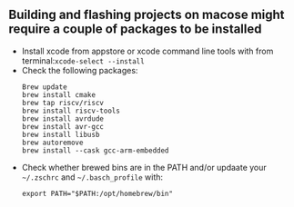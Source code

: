 ## Building and flashing projects on macose might require a couple of packages to be installed

 - Install xcode from appstore or xcode command line tools with from terminal:`xcode-select --install`
 - Check the following packages:
    ```
    Brew update
    brew install cmake
    brew tap riscv/riscv
    brew install riscv-tools
    brew install avrdude
    brew install avr-gcc
    brew install libusb
    brew autoremove
    brew install --cask gcc-arm-embedded
    ```
 - Check whether brewed bins are in the PATH and/or updaate your `~/.zschrc` and `~/.basch_profile` with:
    ```
    export PATH="$PATH:/opt/homebrew/bin"
    ```
